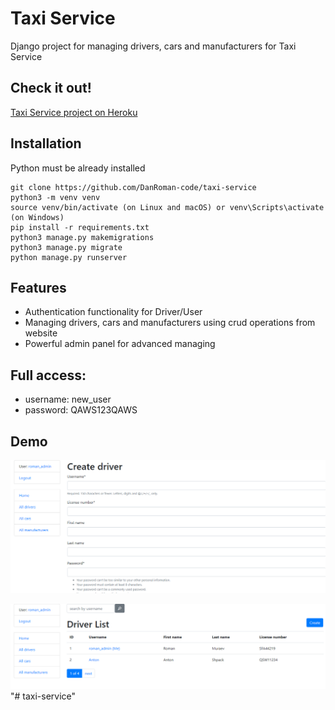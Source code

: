 # Taxi Service

Django project for managing drivers, cars and manufacturers for Taxi Service

## Check it out!

[Taxi Service project on Heroku](https://taxi-service-2022.herokuapp.com/)

## Installation

Python must be already installed

```shell
git clone https://github.com/DanRoman-code/taxi-service
python3 -m venv venv
source venv/bin/activate (on Linux and macOS) or venv\Scripts\activate (on Windows)
pip install -r requirements.txt
python3 manage.py makemigrations
python3 manage.py migrate
python manage.py runserver
```

## Features

* Authentication functionality for Driver/User
* Managing drivers, cars and manufacturers using crud operations from website
* Powerful admin panel for advanced managing

## Full access:

* username: new_user
* password: QAWS123QAWS

## Demo

![Website Interface](demo1.PNG)

![Website Interface](demo2.PNG)"# taxi-service" 
